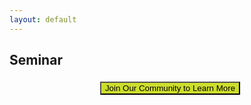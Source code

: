 ```yaml
---
layout: default
---
```


## Seminar

<div style="font-size: 12pt; font-family: 'Open Sans', sans-serif; font-weight: 300;">
    <a href="https://groups.google.com/u/2/g/berkeley-rdi" style="width: 100%; align-content: center; justify-content: center; display: flex; text-decoration: none; padding: 5px; ">
        <button class="our-button" style="background-color: #ccde2c; color: black;">
            Join Our Community to Learn More
        </button>
    </a>
</div>
